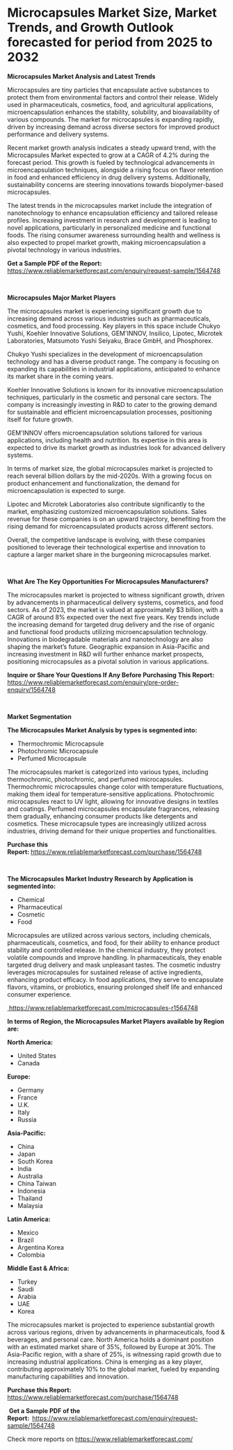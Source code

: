 <p><h1>Microcapsules Market Size, Market Trends, and Growth Outlook forecasted for period from 2025 to 2032</h1></p><p><strong>Microcapsules Market Analysis and Latest Trends</strong></p>
<p><p>Microcapsules are tiny particles that encapsulate active substances to protect them from environmental factors and control their release. Widely used in pharmaceuticals, cosmetics, food, and agricultural applications, microencapsulation enhances the stability, solubility, and bioavailability of various compounds. The market for microcapsules is expanding rapidly, driven by increasing demand across diverse sectors for improved product performance and delivery systems.</p><p>Recent market growth analysis indicates a steady upward trend, with the Microcapsules Market expected to grow at a CAGR of 4.2% during the forecast period. This growth is fueled by technological advancements in microencapsulation techniques, alongside a rising focus on flavor retention in food and enhanced efficiency in drug delivery systems. Additionally, sustainability concerns are steering innovations towards biopolymer-based microcapsules.</p><p>The latest trends in the microcapsules market include the integration of nanotechnology to enhance encapsulation efficiency and tailored release profiles. Increasing investment in research and development is leading to novel applications, particularly in personalized medicine and functional foods. The rising consumer awareness surrounding health and wellness is also expected to propel market growth, making microencapsulation a pivotal technology in various industries.</p></p>
<p><strong>Get a Sample PDF of the Report:&nbsp;</strong> <a href="https://www.reliablemarketforecast.com/enquiry/request-sample/1564748?utm_campaign=2603&utm_medium=2&utm_source=Github&utm_content=ia&utm_term=02042025&utm_id=microcapsules">https://www.reliablemarketforecast.com/enquiry/request-sample/1564748</a></p>
<p>&nbsp;</p>
<p><strong>Microcapsules Major Market Players</strong></p>
<p><p>The microcapsules market is experiencing significant growth due to increasing demand across various industries such as pharmaceuticals, cosmetics, and food processing. Key players in this space include Chukyo Yushi, Koehler Innovative Solutions, GEM'INNOV, Insilico, Lipotec, Microtek Laboratories, Matsumoto Yushi Seiyaku, Brace GmbH, and Phosphorex.</p><p>Chukyo Yushi specializes in the development of microencapsulation technology and has a diverse product range. The company is focusing on expanding its capabilities in industrial applications, anticipated to enhance its market share in the coming years.</p><p>Koehler Innovative Solutions is known for its innovative microencapsulation techniques, particularly in the cosmetic and personal care sectors. The company is increasingly investing in R&D to cater to the growing demand for sustainable and efficient microencapsulation processes, positioning itself for future growth.</p><p>GEM'INNOV offers microencapsulation solutions tailored for various applications, including health and nutrition. Its expertise in this area is expected to drive its market growth as industries look for advanced delivery systems.</p><p>In terms of market size, the global microcapsules market is projected to reach several billion dollars by the mid-2020s. With a growing focus on product enhancement and functionalization, the demand for microencapsulation is expected to surge.</p><p>Lipotec and Microtek Laboratories also contribute significantly to the market, emphasizing customized microencapsulation solutions. Sales revenue for these companies is on an upward trajectory, benefiting from the rising demand for microencapsulated products across different sectors.</p><p>Overall, the competitive landscape is evolving, with these companies positioned to leverage their technological expertise and innovation to capture a larger market share in the burgeoning microcapsules market.</p></p>
<p>&nbsp;</p>
<p><strong>What Are The Key Opportunities For Microcapsules Manufacturers?</strong></p>
<p><p>The microcapsules market is projected to witness significant growth, driven by advancements in pharmaceutical delivery systems, cosmetics, and food sectors. As of 2023, the market is valued at approximately $3 billion, with a CAGR of around 8% expected over the next five years. Key trends include the increasing demand for targeted drug delivery and the rise of organic and functional food products utilizing microencapsulation technology. Innovations in biodegradable materials and nanotechnology are also shaping the market’s future. Geographic expansion in Asia-Pacific and increasing investment in R&D will further enhance market prospects, positioning microcapsules as a pivotal solution in various applications.</p></p>
<p><strong>Inquire or Share Your Questions If Any Before Purchasing This Report:</strong> <a href="https://www.reliablemarketforecast.com/enquiry/pre-order-enquiry/1564748?utm_campaign=2603&utm_medium=2&utm_source=Github&utm_content=ia&utm_term=02042025&utm_id=microcapsules">https://www.reliablemarketforecast.com/enquiry/pre-order-enquiry/1564748</a></p>
<p>&nbsp;</p>
<p><strong>Market Segmentation</strong></p>
<p><strong>The Microcapsules Market Analysis by types is segmented into:</strong></p>
<p><ul><li>Thermochromic Microcapsule</li><li>Photochromic Microcapsule</li><li>Perfumed Microcapsule</li></ul></p>
<p><p>The microcapsules market is categorized into various types, including thermochromic, photochromic, and perfumed microcapsules. Thermochromic microcapsules change color with temperature fluctuations, making them ideal for temperature-sensitive applications. Photochromic microcapsules react to UV light, allowing for innovative designs in textiles and coatings. Perfumed microcapsules encapsulate fragrances, releasing them gradually, enhancing consumer products like detergents and cosmetics. These microcapsule types are increasingly utilized across industries, driving demand for their unique properties and functionalities.</p></p>
<p><strong>Purchase this Report:&nbsp;</strong><a href="https://www.reliablemarketforecast.com/purchase/1564748?utm_campaign=2603&utm_medium=2&utm_source=Github&utm_content=ia&utm_term=02042025&utm_id=microcapsules">https://www.reliablemarketforecast.com/purchase/1564748</a></p>
<p>&nbsp;</p>
<p><strong>The Microcapsules Market Industry Research by Application is segmented into:</strong></p>
<p><ul><li>Chemical</li><li>Pharmaceutical</li><li>Cosmetic</li><li>Food</li></ul></p>
<p><p>Microcapsules are utilized across various sectors, including chemicals, pharmaceuticals, cosmetics, and food, for their ability to enhance product stability and controlled release. In the chemical industry, they protect volatile compounds and improve handling. In pharmaceuticals, they enable targeted drug delivery and mask unpleasant tastes. The cosmetic industry leverages microcapsules for sustained release of active ingredients, enhancing product efficacy. In food applications, they serve to encapsulate flavors, vitamins, or probiotics, ensuring prolonged shelf life and enhanced consumer experience.</p></p>
<p><a href="https://www.reliablemarketforecast.com/microcapsules-r1564748?utm_campaign=2603&utm_medium=2&utm_source=Github&utm_content=ia&utm_term=02042025&utm_id=microcapsules">&nbsp;https://www.reliablemarketforecast.com/microcapsules-r1564748</a></p>
<p><strong>In terms of Region, the Microcapsules Market Players available by Region are:</strong></p>
<p>
    <p> <strong> North America: </strong>
        <ul>
            <li>United States</li>
            <li>Canada</li>
        </ul>
        </p> 
    <p> <strong> Europe: </strong>
        <ul>
            <li>Germany</li>
            <li>France</li>
            <li>U.K.</li>
            <li>Italy</li>
            <li>Russia</li>
        </ul>
        </p> 
    <p> <strong> Asia-Pacific: </strong>
        <ul>
            <li>China</li>
            <li>Japan</li>
            <li>South Korea</li>
            <li>India</li>
            <li>Australia</li>
            <li>China Taiwan</li>
            <li>Indonesia</li>
            <li>Thailand</li>
            <li>Malaysia</li>
        </ul>
        </p> 
    <p> <strong> Latin America: </strong>
        <ul>
            <li>Mexico</li>
            <li>Brazil</li>
            <li>Argentina Korea</li>
            <li>Colombia</li>
        </ul>
        </p> 
    <p> <strong> Middle East & Africa: </strong>
        <ul>
            <li>Turkey</li>
            <li>Saudi</li>
            <li>Arabia</li>
            <li>UAE</li>
            <li>Korea</li>
        </ul>
    </p>
    </p>
<p><p>The microcapsules market is projected to experience substantial growth across various regions, driven by advancements in pharmaceuticals, food & beverages, and personal care. North America holds a dominant position with an estimated market share of 35%, followed by Europe at 30%. The Asia-Pacific region, with a share of 25%, is witnessing rapid growth due to increasing industrial applications. China is emerging as a key player, contributing approximately 10% to the global market, fueled by expanding manufacturing capabilities and innovation.</p></p>
<p><strong>Purchase this Report: </strong><a href="https://www.reliablemarketforecast.com/purchase/1564748?utm_campaign=2603&utm_medium=2&utm_source=Github&utm_content=ia&utm_term=02042025&utm_id=microcapsules">https://www.reliablemarketforecast.com/purchase/1564748</a></p>
<p>&nbsp;<strong>Get a Sample PDF of the Report:&nbsp;&nbsp;</strong><a href="https://www.reliablemarketforecast.com/enquiry/request-sample/1564748?utm_campaign=2603&utm_medium=2&utm_source=Github&utm_content=ia&utm_term=02042025&utm_id=microcapsules">https://www.reliablemarketforecast.com/enquiry/request-sample/1564748</a></p>
<p><strong></strong></p>
<p>Check more reports on <a href="https://www.reliablemarketforecast.com/?utm_campaign=2603&utm_medium=2&utm_source=Github&utm_content=ia&utm_term=02042025&utm_id=microcapsules">https://www.reliablemarketforecast.com/</a></p>